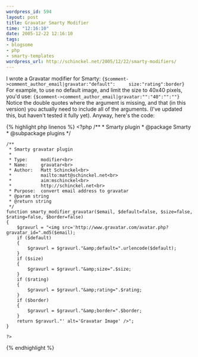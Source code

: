 ```yaml
--- 
wordpress_id: 594
layout: post
title: Gravatar Smarty Modifier
time: "12:16:10"
date: 2005-12-22 12:16:10
tags: 
- blogsome
- php
- smarty-templates
wordpress_url: http://schinckel.net/2005/12/22/smarty-modifiers/
---
```

I wrote a Gravatar modifier for Smarty: `{$comment->comment_author_email|gravatar:"default":     size:"rating":border}` For example, to use no default image, and limit the size to 40x40 pixels, you'd use: `{$comment->comment_author_email|gravatar:"":"40":"":""}` Notice the double quotes where the argument is missing, and that (in this version) you actually need to include all of the arguments. (I've updated this, but haven't tested it fully yet). Anyway, here's the code: 
    
{% highlight php linenos %}
    <?php
    /**
     * Smarty plugin
     * @package Smarty
     * @subpackage plugins
     */
    
    
    /**
     * Smarty gravatar plugin
     *
     * Type:     modifier<br>
     * Name:     gravatar<br>
     * Author:   Matt Schinckel<br>
     *           mailto:matt@schinckel.net<br>
     *           aim:mschinckel<br>
     *           http://schinckel.net<br>
     * Purpose:  convert email address to gravatar
     * @param string
     * @return string
     */
    function smarty_modifier_gravatar($email, $default=false, $size=false, $rating=false, $border=false)
    {
        $gravurl = "<img src='http://www.gravatar.com/avatar.php?gravatar_id=".md5($email);
        if ($default)
        {
            $gravurl = $gravurl."&amp;default=".urlencode($default);
        }
        if ($size)
        {
            $gravurl = $gravurl."&amp;size=".$size;
        }
        if ($rating)
        {
            $gravurl = $gravurl."&amp;rating=".$rating;
        }
        if ($border)
        {
            $gravurl = $gravurl."&amp;border=".$border;
        }
        return $gravurl."' alt='Gravatar Image' />";
    }
    
    ?>
{% endhighlight %}
